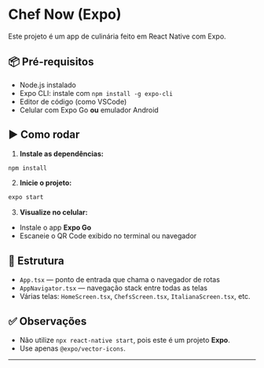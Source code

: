 # Chef Now (Expo)

Este projeto é um app de culinária feito em React Native com Expo.

## 📦 Pré-requisitos

- Node.js instalado
- Expo CLI: instale com `npm install -g expo-cli`
- Editor de código (como VSCode)
- Celular com Expo Go **ou** emulador Android

## ▶️ Como rodar

1. **Instale as dependências:**

```bash
npm install
```

2. **Inicie o projeto:**

```bash
expo start
```

3. **Visualize no celular:**

- Instale o app **Expo Go**
- Escaneie o QR Code exibido no terminal ou navegador

## 📁 Estrutura

- `App.tsx` — ponto de entrada que chama o navegador de rotas
- `AppNavigator.tsx` — navegação stack entre todas as telas
- Várias telas: `HomeScreen.tsx`, `ChefsScreen.tsx`, `ItalianaScreen.tsx`, etc.

## ✅ Observações

- Não utilize `npx react-native start`, pois este é um projeto **Expo**.
- Use apenas `@expo/vector-icons`.

---